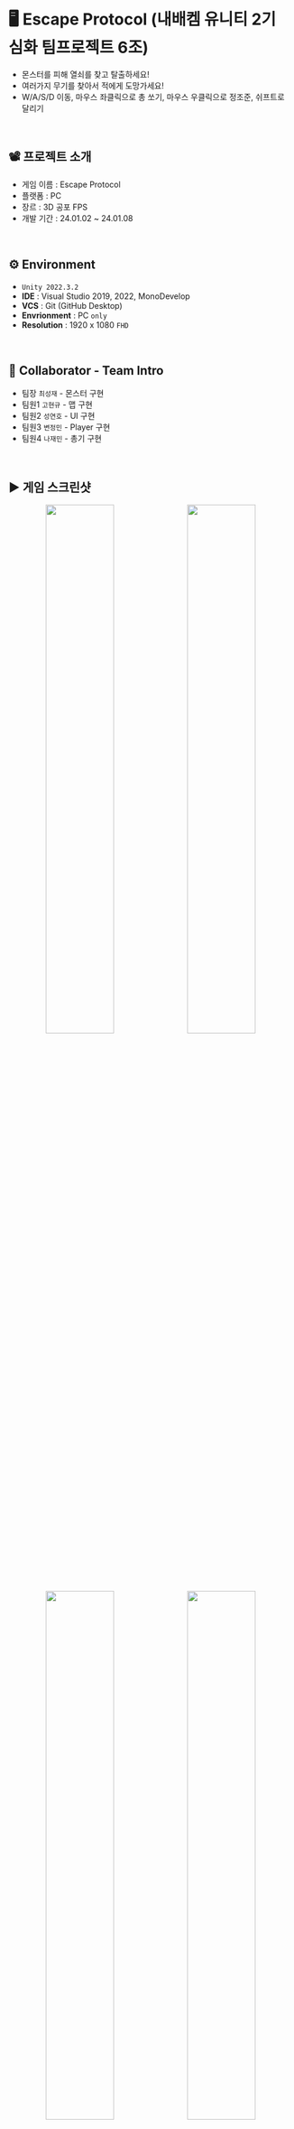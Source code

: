 # 🖥️ Escape Protocol (내배켐 유니티 2기 심화 팀프로젝트 6조)

+ 몬스터를 피해 열쇠를 찾고 탈출하세요!
+ 여러가지 무기를 찾아서 적에게 도망가세요!
+ W/A/S/D 이동, 마우스 좌클릭으로 총 쏘기, 마우스 우클릭으로 정조준, 쉬프트로 달리기
<br/>

## 📽️ 프로젝트 소개
 - 게임 이름 : Escape Protocol
 - 플랫폼 : PC
 - 장르 : 3D 공포 FPS 
 - 개발 기간 : 24.01.02 ~ 24.01.08
<br/>

## ⚙️ Environment

- `Unity 2022.3.2`
- **IDE** : Visual Studio 2019, 2022, MonoDevelop
- **VCS** : Git (GitHub Desktop)
- **Envrionment** : PC `only`
- **Resolution** :	1920 x 1080 `FHD`
<br/>

## 👤 Collaborator - Team Intro
- 팀장  `최성재` - 몬스터 구현
- 팀원1 `고현규` - 맵 구현
- 팀원2 `성연호` - UI 구현
- 팀원3 `변정민` - Player 구현
- 팀원4 `나재민` - 총기 구현
<br/>

## ▶️ 게임 스크린샷

<p align="center">
  <img src="https://github.com/GAMGDOG/UnityTeamProject_2024_01_02/assets/149379194/7828c86e-4dde-4601-be6e-f03253fa70a8" width="49%"/>
  <img src="https://github.com/GAMGDOG/UnityTeamProject_2024_01_02/assets/149379194/463404d1-37e0-48d3-9623-210877bb73a9" width="49%"/>
</p>
<p align="center">
  <img src="https://github.com/GAMGDOG/UnityTeamProject_2024_01_02/assets/149379194/10c35733-6d52-4d46-83c4-fea6360ce3be" width="49%"/>
  <img src="https://github.com/GAMGDOG/UnityTeamProject_2024_01_02/assets/149379194/ef5d987d-5f20-4f06-aaa9-341dac8bbe6e" width="49%"/>
  </p>
<p align="center">
  <img src="https://github.com/GAMGDOG/UnityTeamProject_2024_01_02/assets/149379194/6766bd34-83e9-49be-aee5-d9ab0d3059a4" width="49%"/>
  <img src="https://github.com/GAMGDOG/UnityTeamProject_2024_01_02/assets/149379194/cd34afb4-389b-442e-8bae-163c19f7f46d" width="49%"/>
</p>
<p align="center">
  <img src="https://github.com/GAMGDOG/UnityTeamProject_2024_01_02/assets/149379194/5ffe6eb3-a1a2-4c93-b861-a360029c0259" width="49%"/>
  <img src="https://github.com/GAMGDOG/UnityTeamProject_2024_01_02/assets/149379194/0a970e77-75db-4c28-a0c0-8d252a839e38" width="49%"/>
</p>
<br/>

## 🎮 구현기능
* 캐릭터의 이동 및 기본 동작
  * 캐릭터, 몬스터 FSM 구현
  * W/A/S/D 이동 구현
* 레벨 디자인
  * Stage 1 : Key 1개를 찾아서 탈출
  * Stage 2 : Key 3개를 찾아서 탈출
* 충돌 처리 및 피해량 계산
  * RayCast로 Player 공격 구현
* UI/UX 요소
  * Player Hp, Stamin 구현
  * 총알 갯수 표시
  * Loby, 일시정지 구현
* 다양한 무기
  * HandGun1, M4, M82 구현
* 난이도 설정
  * Normal, HardCore 설정
  * HardCore 시, 몬스터 이동속도 증가
* 미션 시스템
  * 현재 수행해야 할 미션 표시
* AI 적 캐릭터
  * 일정 범위 안의 Player를 쫒아오는 몬스터 구현
* 사운드 및 음악 효과
  * 배경음 구현
  * 여러가지 기타 사운드 구현
* 특수 효과 및 파티클 시스템
  * 총기 Effect, Particle System 구현
* 총기 구현
  * 마우스 좌 클릭으로 총 발사
  * 총기 반동, 정확도 구현
<br/>
